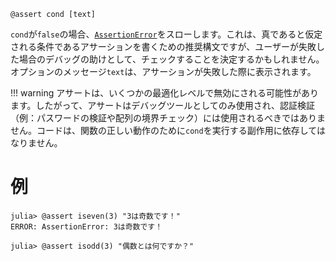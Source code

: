 ```
@assert cond [text]
```

`cond`が`false`の場合、[`AssertionError`](@ref)をスローします。これは、真であると仮定される条件であるアサーションを書くための推奨構文ですが、ユーザーが失敗した場合のデバッグの助けとして、チェックすることを決定するかもしれません。オプションのメッセージ`text`は、アサーションが失敗した際に表示されます。

!!! warning
    アサートは、いくつかの最適化レベルで無効にされる可能性があります。したがって、アサートはデバッグツールとしてのみ使用され、認証検証（例：パスワードの検証や配列の境界チェック）には使用されるべきではありません。コードは、関数の正しい動作のために`cond`を実行する副作用に依存してはなりません。


# 例

```jldoctest
julia> @assert iseven(3) "3は奇数です！"
ERROR: AssertionError: 3は奇数です！

julia> @assert isodd(3) "偶数とは何ですか？"
```
